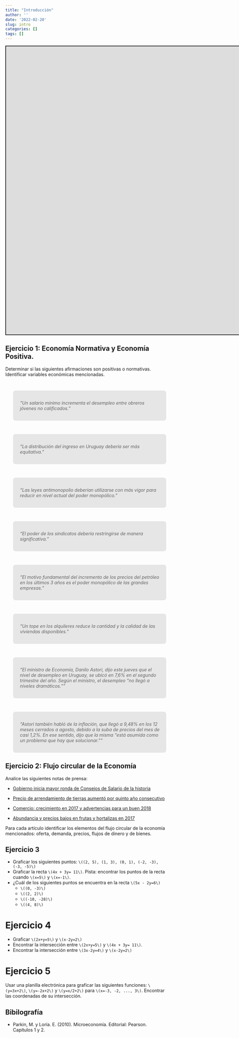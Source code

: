 ```yaml
---
title: "Introducción"
author: ''
date: '2022-02-20'
slug: intro
categories: []
tags: []
---
```


<script src="{{< blogdown/postref >}}index_files/fitvids/fitvids.min.js"></script>
<style type="text/css">
.twitter-tweet {
  margin-left: auto;
  margin-right: auto;
}

blockquote {
  margin-top: 3em;
  background: hsl(0deg 0% 90%);
  padding: 16px 20px;
  border-radius: 8px;
  font-style: italic;
}

blockquote p::before {
    content: '“';
  }

blockquote p::after {
    content: '”';
  }
</style>
<div class="shareagain" style="min-width:300px;margin:1em auto;">
<iframe src="https://intro--diapos-econ.netlify.app/" width="1600" height="900" style="border:2px solid currentColor;" loading="lazy" allowfullscreen></iframe>
<script>fitvids('.shareagain', {players: 'iframe'});</script>
</div>

## Ejercicio 1: Economía Normativa y Economía Positiva.

Determinar si las siguientes afirmaciones son positivas o normativas. Identificar variables económicas mencionadas.

> Un salario mínimo incrementa el desempleo entre obreros jóvenes no calificados.

> La distribución del ingreso en Uruguay debería ser más equitativa.

> Las leyes antimonopolio deberían utilizarse con más vigor para reducir en nivel actual del poder monopólico.

> El poder de los sindicatos debería restringirse de manera significativa.

> El motivo fundamental del incremento de los precios del petróleo en los últimos 3 años es el poder monopólico de las grandes empresas.

> Un tope en los alquileres reduce la cantidad y la calidad de las viviendas disponibles.

> El ministro de Economía, Danilo Astori, dijo este jueves que el nivel de desempleo en Uruguay, se ubicó en 7,6% en el segundo trimestre del año. Según el ministro, el desempleo “no llegó a niveles dramáticos.”

> Astori también habló de la inflación, que llegó a 9,48% en los 12 meses cerrados a agosto, debido a la suba de precios del mes de casi 1,2%. En ese sentido, dijo que la misma “está asumida como un problema que hay que solucionar.”

## Ejercicio 2: Flujo circular de la Economía

Analice las siguientes notas de prensa:

-   [Gobierno inicia mayor ronda de Consejos de Salario de la historia](http://www.180.com.uy/articulo/73654_gobierno-inicia-mayor-ronda-de-consejos-de-salario-de-la-historia)

-   [Precio de arrendamiento de tierras aumentó por quinto año consecutivo](http://www.180.com.uy/articulo/55791_precio-de-arrendamiento-de-tierras-aumento-por-quinto-ano-consecutivo)

-   [Comercio: crecimiento en 2017 y advertencias para un buen 2018](http://www.180.com.uy/articulo/73090_comercio-tuvo-un-2017-de-crecimiento-y-espera-un-buen-2018)

-   [Abundancia y precios bajos en frutas y hortalizas en 2017](http://www.180.com.uy/articulo/71800_abundancia-y-precios-bajos-en-frutas-y-hortalizas-en-2017)

Para cada artículo identificar los elementos del flujo circular de la economía mencionados: oferta, demanda, precios, flujos de dinero y de bienes.

## Ejercicio 3

-   Graficar los siguientes puntos: `\((2, 5), (1, 3), (0, 1), (-2, -3), (-3, -5)\)`
-   Graficar la recta `\(4x + 3y= 11\)`. Pista: encontrar los puntos de la recta cuando `\(x=5\)` y `\(x=-1\)`.
-   ¿Cuál de los siguientes puntos se encuentra en la recta `\(5x - 2y=6\)`
    -   `\((0, -3)\)`
    -   `\((2, 2)\)`
    -   `\((-10, -28)\)`
    -   `\((4, 8)\)`

# Ejercicio 4

-   Graficar `\(2x+y=5\)` y `\(x-2y=2\)`
-   Encontrar la intersección entre `\(2x+y=5\)` y `\(4x + 3y= 11\)`.
-   Encontrar la intersección entre `\(3x-2y=4\)` y `\(x-2y=2\)`

# Ejercicio 5

Usar una planilla electrónica para graficar las siguientes funciones: `\(y=3x+2\)`, `\(y=-2x+2\)` y `\(y=x/2+2\)` para `\(x=-3, -2, ..., 3\)`. Encontrar las coordenadas de su intersección.

<!-- ## Ejercicio 3: La FPP  -->
<!-- 1. Econolandia tiene 1000 horas de trabajo disponibles para producir cortes de pelo y remeras. Un corte de pelo requiere `\(1/2\)` hora de trabajo, y una remera `\(5\)`. Dibujar la FPP de Econolandia.  -->
<!-- ## Ejercicio 4: La FPP  -->
<!-- 2. En una economía que produce bienes agrícolas y manufacturas, se hace un descubrimiento científico que mejora el rendimiento de los cultivos sin afectar la producción industrial. Grafique este impacto en la FPP. -->
<!-- ## Ejercicio 5: La FPP  -->
<!-- 3. Juan tiene 10 horas para estudiar para dos pruebas: Historia y Economía. Dibuje la FPP de notas de las dos materias. Explique qué variables van en cada eje.  -->
<!-- En gráficos separados dibuje: -->
<!-- - El efecto de estudiar con música alta en vez de en silencio. -->
<!-- - El efecto de estudiar 15 horas en vez de 10. -->
<!-- - El efecto de la creación de una canal de youtube de videos de historia que hace que Juan sea más eficiente estudiando historia. Cada hora que pasa estudiando historia hace que saque mejores notas. -->

## Bibilografía

-   Parkin, M. y Loría. E. (2010). Microeconomía. Editorial: Pearson. Capítulos 1 y 2.
